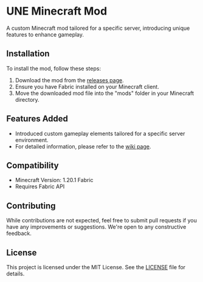 # UNE Minecraft Mod

A custom Minecraft mod tailored for a specific server, introducing unique features to enhance gameplay.

## Installation

To install the mod, follow these steps:

1. Download the mod from the [releases page](https://github.com/hugo-russeil/une-mod-1.20.1/releases/).
2. Ensure you have Fabric installed on your Minecraft client.
3. Move the downloaded mod file into the "mods" folder in your Minecraft directory.

## Features Added

- Introduced custom gameplay elements tailored for a specific server environment.
- For detailed information, please refer to the [wiki page](https://github.com/hugo-russeil/une-mod-1.20.1/wiki).

## Compatibility

- Minecraft Version: 1.20.1 Fabric
- Requires Fabric API

## Contributing

While contributions are not expected, feel free to submit pull requests if you have any improvements or suggestions. We're open to any constructive feedback.

## License

This project is licensed under the MIT License. See the [LICENSE](LICENSE) file for details.

